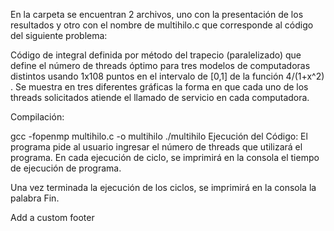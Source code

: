En la carpeta se encuentran 2 archivos, uno con la presentación de los resultados y otro con el nombre de multihilo.c que corresponde al código del siguiente problema:

Código de integral definida por método del trapecio (paralelizado) que define el número de threads óptimo para tres modelos de computadoras distintos usando 1x108 puntos en el intervalo de [0,1] de la función 4/(1+x^2) . Se muestra en tres diferentes gráficas la forma en que cada uno de los threads solicitados atiende el llamado de servicio en cada computadora.

Compilación:

gcc -fopenmp multihilo.c -o multihilo
./multihilo
Ejecución del Código: El programa pide al usuario ingresar el número de threads que utilizará el programa. En cada ejecución de ciclo, se imprimirá en la consola el tiempo de ejecución de programa.

Una vez terminada la ejecución de los ciclos, se imprimirá en la consola la palabra Fin.

 Add a custom footer
